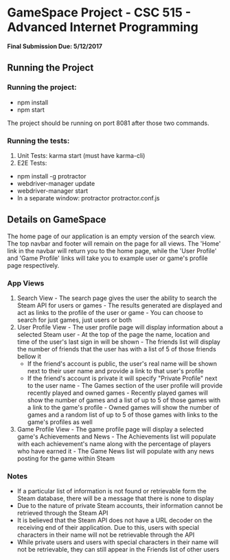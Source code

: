 # GameSpace Project - CSC 515 - Advanced Internet Programming #
**Final Submission Due: 5/12/2017**

## Running the Project ##
### Running the project:
 * npm install
 * npm start

The project should be running on port 8081 after those two commands.

### Running the tests:
 1. Unit Tests: karma start (must have karma-cli)
 2. E2E Tests:
   * npm install -g protractor
   * webdriver-manager update
   * webdriver-manager start
   * In a separate window: protractor protractor.conf.js

## Details on GameSpace ##
The home page of our application is an empty version of the search view. The top navbar and footer will remain on the page for all views.
The 'Home' link in the navbar will return you to the home page, while the 'User Profile' and 'Game Profile' links will take you to example
user or game's profile page respectively.

### App Views
  1. Search View
    - The search page gives the user the ability to search the Steam API for users or games
    - The results generated are displayed and act as links to the profile of the user or game
    - You can choose to search for just games, just users or both
  2. User Profile View
    - The user profile page will display information about a selected Steam user
    - At the top of the page the name, location and time of the user's last sign in will be shown
    - The friends list will display the number of friends that the user has with a list of 5 of those friends bellow it
      - If the friend's account is public, the user's real name will be shown next to their user name and provide a link to that user's profile
      - If the friend's account is private it will specify "Private Profile" next to the user name
    - The Games section of the user profile will provide recently played and owned games
    - Recently played games will show the number of games and a list of up to 5 of those games with a link to the game's profile
    - Owned games will show the number of games and a random list of up to 5 of those games with links to the game's profiles as well
  3. Game Profile View
    - The game profile page will display a selected game's Achievements and News
    - The Achievements list will populate with each achievement's name along with the percentage of players who have earned it
    - The Game News list will populate with any news posting for the game within Steam

### Notes
  - If a particular list of information is not found or retrievable form the Steam database, there will be a message that there is none to display
  - Due to the nature of private Steam accounts, their information cannot be retrieved through the Steam API
  - It is believed that the Steam API does not have a URL decoder on the receiving end of their application. Due to this, users with special characters in their name will not be retrievable through the API
  - While private users and users with special characters in their name will not be retrievable, they can still appear in the Friends list of other users

